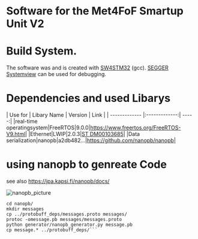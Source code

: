 # Software for the Met4FoF Smartup Unit V2
# Build System.
The software was and is created with [SW4STM32](http://www.openstm32.org/HomePage) (gcc).
[SEGGER Systemview](https://www.segger.com/products/development-tools/systemview/) can be used for debugging.

# Dependencies and used Libarys

| Use for   | Libary Name   | Version   | Link   |
| ------------- |:-------------:| -----:|
|real-time operatingsystem|FreeRTOS|9.0.0|https://www.freertos.org/FreeRTOS-V9.html|
|Ethernet|LWIP|2.0.3|[ST DM00103685]( https://www.st.com/content/ccc/resource/technical/document/user_manual/65/e8/20/db/16/36/45/f7/DM00103685.pdf/files/DM00103685.pdf/jcr:content/translations/en.DM00103685.pdf)|
|Data serialization|nanopb|a2db482...|https://github.com/nanopb/nanopb|

# using nanopb to genreate Code
see also https://jpa.kapsi.fi/nanopb/docs/

![nanopb_picture](https://jpa.kapsi.fi/nanopb/docs/generator_flow.png "from https://jpa.kapsi.fi/nanopb/docs/")

```
cd nanopb/
mkdir messages
cp ../protobuff_deps/messages.proto messages/
protoc -omessage.pb messages/messages.proto
python generator/nanopb_generator.py message.pb
cp message.* ../protobuff_deps/```
